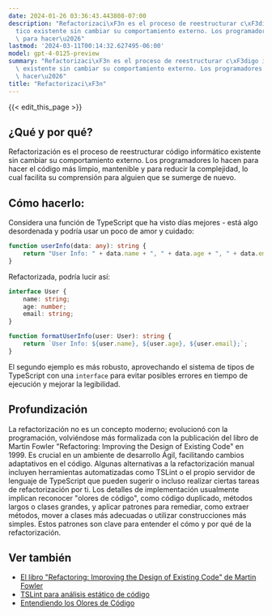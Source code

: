 ```yaml
---
date: 2024-01-26 03:36:43.443808-07:00
description: "Refactorizaci\xF3n es el proceso de reestructurar c\xF3digo inform\xE1\
  tico existente sin cambiar su comportamiento externo. Los programadores lo hacen\
  \ para hacer\u2026"
lastmod: '2024-03-11T00:14:32.627495-06:00'
model: gpt-4-0125-preview
summary: "Refactorizaci\xF3n es el proceso de reestructurar c\xF3digo inform\xE1tico\
  \ existente sin cambiar su comportamiento externo. Los programadores lo hacen para\
  \ hacer\u2026"
title: "Refactorizaci\xF3n"
---
```


{{< edit_this_page >}}

## ¿Qué y por qué?
Refactorización es el proceso de reestructurar código informático existente sin cambiar su comportamiento externo. Los programadores lo hacen para hacer el código más limpio, mantenible y para reducir la complejidad, lo cual facilita su comprensión para alguien que se sumerge de nuevo.

## Cómo hacerlo:
Considera una función de TypeScript que ha visto días mejores - está algo desordenada y podría usar un poco de amor y cuidado:

```typescript
function userInfo(data: any): string {
    return "User Info: " + data.name + ", " + data.age + ", " + data.email + ";" ;
}
```
Refactorizada, podría lucir así:

```typescript
interface User {
    name: string;
    age: number;
    email: string;
}

function formatUserInfo(user: User): string {
    return `User Info: ${user.name}, ${user.age}, ${user.email};`;
}
```

El segundo ejemplo es más robusto, aprovechando el sistema de tipos de TypeScript con una `interface` para evitar posibles errores en tiempo de ejecución y mejorar la legibilidad.

## Profundización
La refactorización no es un concepto moderno; evolucionó con la programación, volviéndose más formalizada con la publicación del libro de Martin Fowler "Refactoring: Improving the Design of Existing Code" en 1999. Es crucial en un ambiente de desarrollo Ágil, facilitando cambios adaptativos en el código. Algunas alternativas a la refactorización manual incluyen herramientas automatizadas como TSLint o el propio servidor de lenguaje de TypeScript que pueden sugerir o incluso realizar ciertas tareas de refactorización por ti. Los detalles de implementación usualmente implican reconocer "olores de código", como código duplicado, métodos largos o clases grandes, y aplicar patrones para remediar, como extraer métodos, mover a clases más adecuadas o utilizar construcciones más simples. Estos patrones son clave para entender el cómo y por qué de la refactorización.

## Ver también
- [El libro "Refactoring: Improving the Design of Existing Code" de Martin Fowler](https://martinfowler.com/books/refactoring.html)
- [TSLint para análisis estático de código](https://palantir.github.io/tslint/)
- [Entendiendo los Olores de Código](https://refactoring.guru/refactoring/smells)
